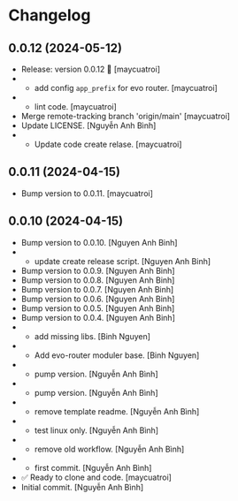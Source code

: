 Changelog
=========


0.0.12 (2024-05-12)
-------------------
- Release: version 0.0.12 🚀 [maycuatroi]
- - add config `app_prefix` for evo router. [maycuatroi]
- - lint code. [maycuatroi]
- Merge remote-tracking branch 'origin/main' [maycuatroi]
- Update LICENSE. [Nguyễn Anh Bình]
- - Update code create relase. [maycuatroi]


0.0.11 (2024-04-15)
-------------------
- Bump version to 0.0.11. [maycuatroi]


0.0.10 (2024-04-15)
-------------------
- Bump version to 0.0.10. [Nguyen Anh Binh]
- - update create release script. [Nguyen Anh Binh]
- Bump version to 0.0.9. [Nguyen Anh Binh]
- Bump version to 0.0.8. [Nguyen Anh Binh]
- Bump version to 0.0.7. [Nguyen Anh Binh]
- Bump version to 0.0.6. [Nguyen Anh Binh]
- Bump version to 0.0.5. [Nguyen Anh Binh]
- Bump version to 0.0.4. [Nguyen Anh Binh]
- - add missing libs. [Binh Nguyen]
- - Add evo-router moduler base. [Binh Nguyen]
- - pump version. [Nguyễn Anh Bình]
- - pump version. [Nguyễn Anh Bình]
- - remove template readme. [Nguyễn Anh Bình]
- - test linux only. [Nguyễn Anh Bình]
- - remove old workflow. [Nguyễn Anh Bình]
- - first commit. [Nguyễn Anh Bình]
- ✅ Ready to clone and code. [maycuatroi]
- Initial commit. [Nguyễn Anh Bình]


